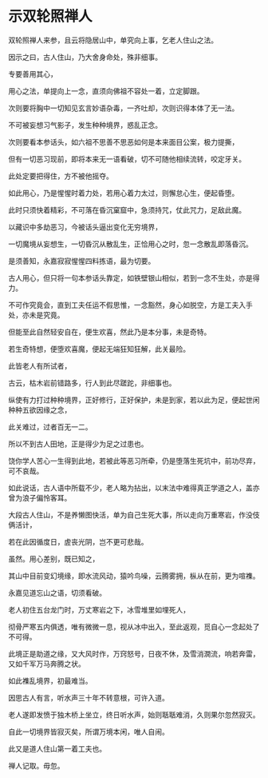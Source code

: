# 示双轮照禅人

双轮照禅人来参，且云将隐居山中，单究向上事，乞老人住山之法。

因示之曰，古人住山，乃大舍身命处，殊非细事。

专要善用其心，

用心之法，单提向上一念，直须向佛祖不容处一着，立定脚跟。

次则要将胸中一切知见玄言妙语杂毒，一齐吐却，次则识得本体了无一法。

不可被妄想习气影子，发生种种境界，惑乱正念。

次则要看本参话头，如六祖不思善不思恶如何是本来面目公案，极力提撕，

但有一切恶习现前，即将本来无一语看破，切不可随他相续流转，咬定牙关。

此处定要把得住，方不被他摇夺。

如此用心，乃是惺惺时着力处，若用心着力太过，则懈怠心生，便起昏堕。

此时只须快着精彩，不可落在昏沉窠窟中，急须持咒，仗此咒力，足敌此魔。

以藏识中多劫恶习，今被话头逼出变化无穷境界，

一切魔境从妄想生，一切昏沉从散乱生，正恰用心之时，忽一念散乱即落昏沉。

是须善知，永嘉寂寂惺惺四料拣语，最为切要。

古人用心，但只将一句本参话头靠定，如铁壁银山相似，若到一念不生处，亦是得力。

不可作究竟会，直到工夫任运不假思惟，一念豁然，身心如脱空，方是工夫入手处，亦未是究竟。

但能至此自然轻安自在，便生欢喜，然此乃是本分事，未是奇特。

若生奇特想，便堕欢喜魔，便起无端狂知狂解，此关最险。

此皆老人有所试者，

古云，枯木岩前错路多，行人到此尽蹉跎，非细事也。

纵使有力打过种种境界，正好修行，正好保护，未是到家，若以此为足，便起世闲种种五欲因缘之念，

此关难过，过者百无一二。

所以不到古人田地，正是得少为足之过患也。

饶你学人苦心一生得到此地，若被此等恶习所牵，仍是堕落生死坑中，前功尽弃，可不哀哉。

如此说话，古人语中所载不少，老人略为拈出，以末法中难得真正学道之人，盖亦曾为浪子偏怜客耳。

大段古人住山，不是养懒图快活，单为自己生死大事，所以走向万重寒岩，作没伎俩活计，

若在此因循度日，虗丧光阴，岂不更可悲哉。

虽然。用心差别，既已知之，

其山中目前变幻境缘，即水流风动，猿吟鸟噪，云腾雾拥，枞从在前，更为喧襍。

永嘉见道忘山之语，切须看破。

老人初住五台龙门时，万丈寒岩之下，冰雪堆里如埋死人，

彻骨严寒五内俱透，唯有微微一息，视从冰中出入，至此返观，觅自心一念起处了不可得。

此境正是助道之缘，又大风时作，万窍怒号，日夜不休，及雪消㵎流，响若奔雷，又如千军万马奔腾之状。

如此襍乱境界，初最难当。

因思古人有言，听水声三十年不转意根，可许入道。

老人遂即发愤于独木桥上坐立，终日听水声，始则聒聒难消，久则果尔忽然寂灭。

自此一切境界皆寂灭矣，所谓万境本闲，唯人自闹。

此又是道人住山第一着工夫也。

禅人记取。毋忽。